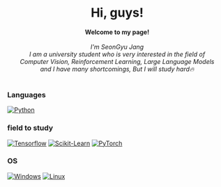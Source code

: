 <h1 align="center">Hi, guys!</h1>

<p align="center">
    <b>Welcome to my page!</b><br><br>
    <i>
        I'm SeonGyu Jang<br>
        I am a university student who is very interested in the field of <br>
        Computer Vision, Reinforcement Learning, Large Language Models<br>
        and I have many shortcomings, But I will study hard🔥 <br>
    </i><br>
</p>

### Languages
[![Python](https://img.shields.io/badge/python-black?style=for-the-badge&logo=python)](https://github.com/SeonGyuJang)

### field to study
[![Tensorflow](https://img.shields.io/badge/tensorflow-black?style=for-the-badge&logo=tensorflow)](https://github.com/SeonGyuJang)
[![Scikit-Learn](https://img.shields.io/badge/scikit--learn-black?style=for-the-badge&logo=scikit-learn)](https://github.com/SeonGyuJang)
[![PyTorch](https://img.shields.io/badge/PyTorch-black?style=for-the-badge&logo=PyTorch)](https://github.com/SeonGyuJang)


### OS
[![Windows](https://img.shields.io/badge/Windows-black?style=for-the-badge&logo=Windows)](https://github.com/SeonGyuJang)
[![Linux](https://img.shields.io/badge/linux-black?style=for-the-badge&logo=linux)](https://github.com/SeonGyuJang)
